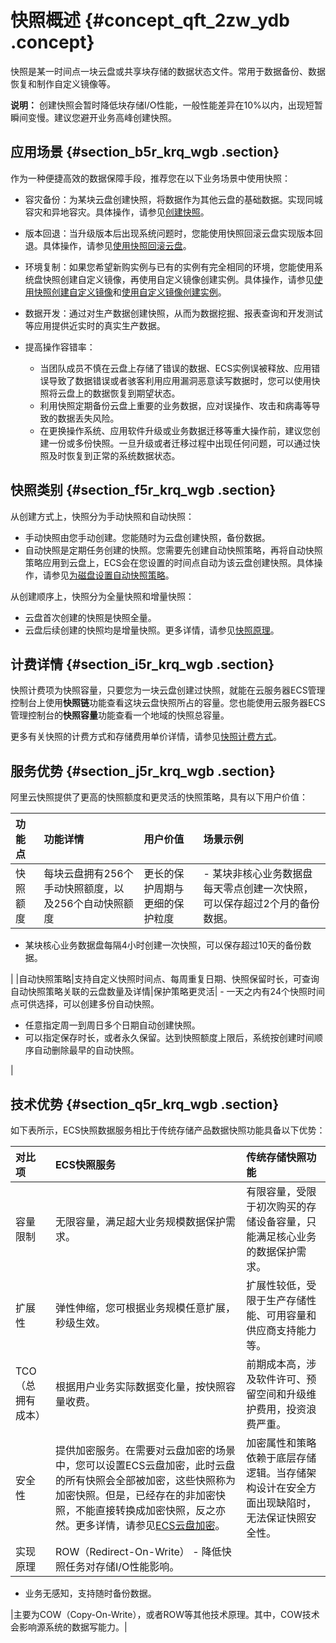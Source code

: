 # 快照概述 {#concept_qft_2zw_ydb .concept}

快照是某一时间点一块云盘或共享块存储的数据状态文件。常用于数据备份、数据恢复和制作自定义镜像等。

**说明：** 创建快照会暂时降低块存储I/O性能，一般性能差异在10%以内，出现短暂瞬间变慢。建议您避开业务高峰创建快照。

## 应用场景 {#section_b5r_krq_wgb .section}

作为一种便捷高效的数据保障手段，推荐您在以下业务场景中使用快照：

-   容灾备份：为某块云盘创建快照，将数据作为其他云盘的基础数据。实现同城容灾和异地容灾。具体操作，请参见[创建快照](intl.zh-CN/快照/使用快照/创建快照.md#)。
-   版本回退：当升级版本后出现系统问题时，您能使用快照回滚云盘实现版本回退。具体操作，请参见[使用快照回滚云盘](intl.zh-CN/快照/使用快照/使用快照回滚云盘.md#)。
-   环境复制：如果您希望新购实例与已有的实例有完全相同的环境，您能使用系统盘快照创建自定义镜像，再使用自定义镜像创建实例。具体操作，请参见[使用快照创建自定义镜像](../../../../intl.zh-CN/镜像/自定义镜像/创建自定义镜像/使用快照创建自定义镜像.md#)和[使用自定义镜像创建实例](../../../../intl.zh-CN/实例/创建实例/使用自定义镜像创建实例.md#)。

-   数据开发：通过对生产数据创建快照，从而为数据挖掘、报表查询和开发测试等应用提供近实时的真实生产数据。
-   提高操作容错率：
    -   当团队成员不慎在云盘上存储了错误的数据、ECS实例误被释放、应用错误导致了数据错误或者骇客利用应用漏洞恶意读写数据时，您可以使用快照将云盘上的数据恢复到期望状态。
    -   利用快照定期备份云盘上重要的业务数据，应对误操作、攻击和病毒等导致的数据丢失风险。
    -   在更换操作系统、应用软件升级或业务数据迁移等重大操作前，建议您创建一份或多份快照。一旦升级或者迁移过程中出现任何问题，可以通过快照及时恢复到正常的系统数据状态。

## 快照类别 {#section_f5r_krq_wgb .section}

从创建方式上，快照分为手动快照和自动快照：

-   手动快照由您手动创建。您能随时为云盘创建快照，备份数据。
-   自动快照是定期任务创建的快照。您需要先创建自动快照策略，再将自动快照策略应用到云盘上，ECS会在您设置的时间点自动为该云盘创建快照。具体操作，请参见[为磁盘设置自动快照策略](../../../../intl.zh-CN/快照/使用自动快照策略/执行或取消自动快照策略.md#)。

从创建顺序上，快照分为全量快照和增量快照：

-   云盘首次创建的快照是快照全量。
-   云盘后续创建的快照均是增量快照。更多详情，请参见[快照原理](intl.zh-CN/快照/快照原理.md#)。

## 计费详情 {#section_i5r_krq_wgb .section}

快照计费项为快照容量，只要您为一块云盘创建过快照，就能在云服务器ECS管理控制台上使用**快照链**功能查看这块云盘快照所占的容量。您也能使用云服务器ECS管理控制台的**快照容量**功能查看一个地域的快照总容量。

更多有关快照的计费方式和存储费用单价详情，请参见[快照计费方式](../../../../intl.zh-CN/产品定价/快照计费方式.md#)。

## 服务优势 {#section_j5r_krq_wgb .section}

阿里云快照提供了更高的快照额度和更灵活的快照策略，具有以下用户价值：

|功能点|功能详情|用户价值|场景示例|
|:--|:---|:---|:---|
|快照额度|每块云盘拥有256个手动快照额度，以及256个自动快照额度|更长的保护周期与更细的保护粒度| -   某块非核心业务数据盘每天零点创建一次快照，可以保存超过2个月的备份数据。
-   某块核心业务数据盘每隔4小时创建一次快照，可以保存超过10天的备份数据。

 |
|自动快照策略|支持自定义快照时间点、每周重复日期、快照保留时长，可查询自动快照策略关联的云盘数量及详情|保护策略更灵活| -   一天之内有24个快照时间点可供选择，可以创建多份自动快照。
-   任意指定周一到周日多个日期自动创建快照。
-   可以指定保存时长，或者永久保留。达到快照额度上限后，系统按创建时间顺序自动删除最早的自动快照。

 |

## 技术优势 {#section_q5r_krq_wgb .section}

如下表所示，ECS快照数据服务相比于传统存储产品数据快照功能具备以下优势：

|对比项|ECS快照服务|传统存储快照功能|
|:--|:------|:-------|
|容量限制|无限容量，满足超大业务规模数据保护需求。|有限容量，受限于初次购买的存储设备容量，只能满足核心业务的数据保护需求。|
|扩展性|弹性伸缩，您可根据业务规模任意扩展，秒级生效。|扩展性较低，受限于生产存储性能、可用容量和供应商支持能力等。|
|TCO（总拥有成本）|根据用户业务实际数据变化量，按快照容量收费。|前期成本高，涉及软件许可、预留空间和升级维护费用，投资浪费严重。|
|安全性|提供加密服务。在需要对云盘加密的场景中，您可以设置ECS云盘加密，此时云盘的所有快照会全部被加密，这些快照称为加密快照。但是，已经存在的非加密快照，不能直接转换成加密快照，反之亦然。更多详情，请参见[ECS云盘加密](intl.zh-CN/块存储/云盘/ECS云盘加密.md#)。|加密属性和策略依赖于底层存储逻辑。当存储架构设计在安全方面出现缺陷时，无法保证快照安全性。|
|实现原理|ROW（Redirect-On-Write） -   降低快照任务对存储I/O性能影响。
-   业务无感知，支持随时备份数据。

 |主要为COW（Copy-On-Write），或者ROW等其他技术原理。其中，COW技术会影响源系统的数据写能力。|

